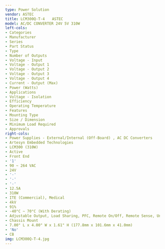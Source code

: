 ```yaml
---
type: Power Solution
vendor: ASTEC
title: LCM300Q-T-4　　ASTEC
model: AC/DC CONVERTER 24V 5V 310W
left-cols:
- Categories
- Manufacturer
- Series
- Part Status
- Type
- Number of Outputs
- Voltage - Input
- Voltage - Output 1
- Voltage - Output 2
- Voltage - Output 3
- Voltage - Output 4
- Current - Output (Max)
- Power (Watts)
- Applications
- Voltage - Isolation
- Efficiency
- Operating Temperature
- Features
- Mounting Type
- Size / Dimension
- Minimum Load Required
- Approvals
right-cols:
- Power Supplies - External/Internal (Off-Board) , AC DC Converters
- Artesyn Embedded Technologies
- LCM300 (310W)
- Active
- Front End
- '1'
- 90 ~ 264 VAC
- 24V
- '-'
- '-'
- '-'
- 12.5A
- 310W
- ITE (Commercial), Medical
- 4kV
- 91%
- -40°C ~ 70°C (With Derating)
- Adjustable Output, Load Sharing, PFC, Remote On/Off, Remote Sense, Universal Input
- Chassis Mount
- 7.00" L x 4.00" W x 1.61" H (177.8mm x 101.6mm x 41.0mm)
- 'No'
- CB
img: LCM300Q-T-4.jpg
---
```

